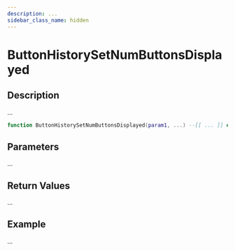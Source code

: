 ```yaml
---
description: ...
sidebar_class_name: hidden
---
```


# ButtonHistorySetNumButtonsDisplayed

## Description

...

```lua
function ButtonHistorySetNumButtonsDisplayed(param1, ...) --[[ ... ]] end
```

## Parameters

...

## Return Values

...

## Example

...

